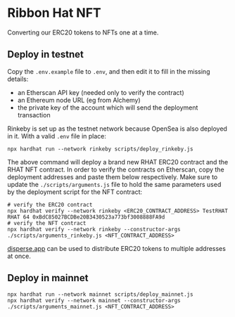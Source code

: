 # Ribbon Hat NFT

Converting our ERC20 tokens to NFTs one at a time.

## Deploy in testnet

Copy the `.env.example` file to `.env`, and then edit it to fill in the missing details:
* an Etherscan API key (needed only to verify the contract)
* an Ethereum node URL (eg from Alchemy)
* the private key of the account which will send the deployment transaction

Rinkeby is set up as the testnet network because OpenSea is also deployed in it.
With a valid `.env` file in place:

```shell
npx hardhat run --network rinkeby scripts/deploy_rinkeby.js
```

The above command will deploy a brand new RHAT ERC20 contract and the RHAT NFT contract.
In order to verify the contracts on Etherscan, copy the deployment addresses and paste
them below respectively. Make sure to update the `./scripts/arguments.js` file to hold
the same parameters used by the deployment script for the NFT contract:

```shell
# verify the ERC20 contract
npx hardhat verify --network rinkeby <ERC20_CONTRACT_ADDRESS> TestRHAT RHAT 64 0xBdC85027BCDBe20B3430523a773bf3008888FA9d
# verify the NFT contract
npx hardhat verify --network rinkeby --constructor-args ./scripts/arguments_rinkeby.js <NFT_CONTRACT_ADDRESS>
```

[disperse.app](https://disperse.app/) can be used to distribute ERC20 tokens to multiple addresses at once.

## Deploy in mainnet

```shell
npx hardhat run --network mainnet scripts/deploy_mainnet.js
npx hardhat verify --network mainnet --constructor-args ./scripts/arguments_mainnet.js <NFT_CONTRACT_ADDRESS>
```
